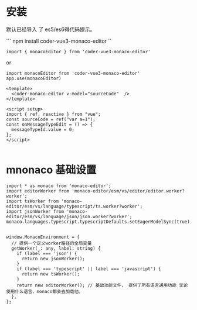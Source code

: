 # 安装

默认已经导入 了 es5/es6得代码提示。

``` npm install coder-vue3-monaco-editor ``


``` 
import { monacoEditor } from 'coder-vue3-monaco-editor'
```
or 
```
import monacoEditor from 'coder-vue3-monaco-editor'
app.use(monacoEditor)
```


```
<template>
  <coder-monaco-editor v-model="sourceCode"  />
</template>

<script setup>
import { ref, reactive } from "vue";
const sourceCode = ref("var a=1");
const onMessageTypeEdit = () => {
  messageTypeId.value = 0;
};
</script>


```
# mnonaco 基础设置

```
import * as monaco from 'monaco-editor';
import editorWorker from 'monaco-editor/esm/vs/editor/editor.worker?worker';
import tsWorker from 'monaco-editor/esm/vs/language/typescript/ts.worker?worker';
import jsonWorker from 'monaco-editor/esm/vs/language/json/json.worker?worker';
monaco.languages.typescript.typescriptDefaults.setEagerModelSync(true);


window.MonacoEnvironment = {
  // 提供一个定义worker路径的全局变量
  getWorker(_: any, label: string) {
    if (label === 'json') {
      return new jsonWorker();
    }
    if (label === 'typescript' || label === 'javascript') {
      return new tsWorker();
    }
    return new editorWorker(); // 基础功能文件， 提供了所有语言通用功能 无论使用什么语言，monaco都会去加载他。
  },
};
```